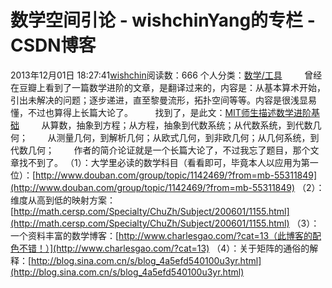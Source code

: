 # 数学空间引论 - wishchinYang的专栏 - CSDN博客
2013年12月01日 18:27:41[wishchin](https://me.csdn.net/wishchin)阅读数：666
个人分类：[数学/工具](https://blog.csdn.net/wishchin/article/category/1777763)
        曾经在豆瓣上看到了一篇数学进阶的文章，是翻译过来的，内容是：从基本算术开始，引出未解决的问题；逐步递进，直至黎曼流形，拓扑空间等等。内容是很浅显易懂，不过也算得上长篇大论了。
        找到了，是此文：[MIT师生描述数学进阶基础](http://www.madio.net/thread-254533-1-1.html)
        从算数，抽象到方程；从方程，抽象到代数系统；从代数系统，到代数几何；
       从测量几何，到解析几何；从欧式几何，到非欧几何；从几何系统，到代数几何；
       作者的简介论证就是一个长篇大论了，不过我忘了题目，那个文章找不到了。
（1）：大学里必读的数学科目（看看即可，毕竟本人以应用为第一位）：[http://www.douban.com/group/topic/1142469/?from=mb-55311849](http://www.douban.com/group/topic/1142469/?from=mb-55311849)
（2）：维度从高到低的映射方案：[http://math.cersp.com/Specialty/ChuZh/Subject/200601/1155.html](http://math.cersp.com/Specialty/ChuZh/Subject/200601/1155.html)
（3）：一个资料丰富的数学博客：[http://www.charlesgao.com/?cat=13（此博客的配色不错！）](http://www.charlesgao.com/?cat=13)
（4）：关于矩阵的通俗的解释：[http://blog.sina.com.cn/s/blog_4a5efd540100u3yr.html](http://blog.sina.com.cn/s/blog_4a5efd540100u3yr.html)
